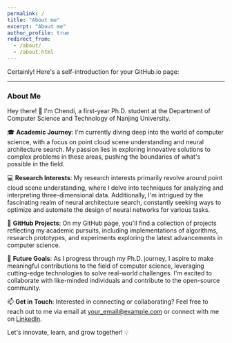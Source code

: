 ```yaml
---
permalink: /
title: "About me"
excerpt: "About me"
author_profile: true
redirect_from: 
  - /about/
  - /about.html
---
```


Certainly! Here's a self-introduction for your GitHub.io page:

---

### About Me

Hey there! 👋 I'm Chendi, a first-year Ph.D. student at the Department of Computer Science and Technology of Nanjing University.

🎓 **Academic Journey**: I'm currently diving deep into the world of computer science, with a focus on point cloud scene understanding and neural architecture search. My passion lies in exploring innovative solutions to complex problems in these areas, pushing the boundaries of what's possible in the field.

💻 **Research Interests**: My research interests primarily revolve around point cloud scene understanding, where I delve into techniques for analyzing and interpreting three-dimensional data. Additionally, I'm intrigued by the fascinating realm of neural architecture search, constantly seeking ways to optimize and automate the design of neural networks for various tasks.

🌟 **GitHub Projects**: On my GitHub page, you'll find a collection of projects reflecting my academic pursuits, including implementations of algorithms, research prototypes, and experiments exploring the latest advancements in computer science.

🚀 **Future Goals**: As I progress through my Ph.D. journey, I aspire to make meaningful contributions to the field of computer science, leveraging cutting-edge technologies to solve real-world challenges. I'm excited to collaborate with like-minded individuals and contribute to the open-source community.

📫 **Get in Touch**: Interested in connecting or collaborating? Feel free to reach out to me via email at [your_email@example.com](mailto:chendi.zhu@smail.nju.edu.cn) or connect with me on [LinkedIn](http://linkedin.com/in/chendi-zhu-295b98235).

Let's innovate, learn, and grow together! 💡
